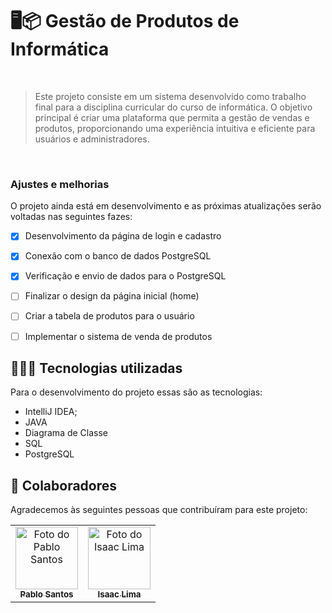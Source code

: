 # 🖥️📦 Gestão de Produtos de Informática
<br>

> Este projeto consiste em um sistema desenvolvido como trabalho final para a disciplina curricular do curso de informática. O objetivo principal é criar uma plataforma que permita a gestão de vendas e produtos, proporcionando uma experiência intuitiva e eficiente para usuários e administradores.
<br>

### Ajustes e melhorias

O projeto ainda está em desenvolvimento e as próximas atualizações serão voltadas nas seguintes fazes:

- [x] Desenvolvimento da página de login e cadastro
- [x] Conexão com o banco de dados PostgreSQL
- [x] Verificação e envio de dados para o PostgreSQL
- [ ] Finalizar o design da página inicial (home)
- [ ] Criar a tabela de produtos para o usuário
- [ ] Implementar o sistema de venda de produtos



## 👨🏽‍💻 Tecnologias utilizadas
Para o desenvolvimento do projeto essas são as tecnologias:
- IntelliJ IDEA;
- JAVA
- Diagrama de Classe
- SQL
- PostgreSQL
    

## 🤝 Colaboradores

Agradecemos às seguintes pessoas que contribuíram para este projeto:

<table>
  <tr>
    <td align="center">
      <a href="https://github.com/Pablo-M-Santos" title="link para o GitHub do Pablo Santos">
        <img src="https://avatars.githubusercontent.com/u/121308792?s=400&u=87b63686f0153afedb0bb846ce34442e09950df6&v=4 target="_blank"" width="100px;" alt="Foto do Pablo Santos"/><br>
        <sub>
          <b>Pablo Santos</b>
        </sub>
      </a>
    </td>
    <td align="center">
      <a href="https://github.com/Isaac-Lima" title="link para o GitHub do Isaac Lima">
        <img src="https://avatars.githubusercontent.com/u/131922719?v=4 target="_blank"" width="100px;" alt="Foto do Isaac Lima"/><br>
        <sub>
          <b>Isaac Lima</b>
        </sub>
      </a>
    </td>
  </tr>
</table>
